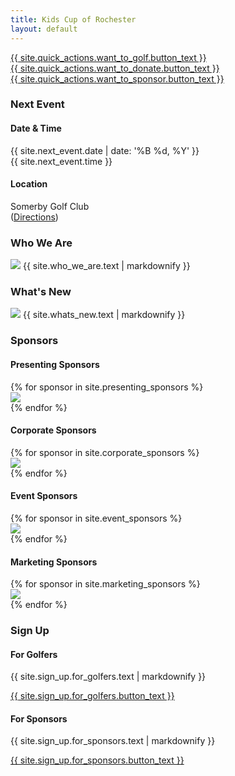 ```yaml
---
title: Kids Cup of Rochester
layout: default
---
```


<section id="intro">
    <div class="background-image" style="background-image: url('{{ site.intro.image }}');"></div>
</section>
<section id="quick-actions">
    <div class="container">
        <div class="item flex-33 flex-100-tablet is-center-aligned has-gutter">
            <a class="is-button" href="{{ site.quick_actions.want_to_golf.button_link }}" target="_blank">
                <span class="fas fa-golf-ball fa-lg is-icon"></span>
                {{ site.quick_actions.want_to_golf.button_text }}
            </a>
        </div>
        <div class="item flex-33 flex-100-tablet is-center-aligned has-gutter">
            <a class="is-button" href="{{ site.quick_actions.want_to_donate.button_link }}" target="_blank">
                <span class="fas fa-donate fa-lg is-icon"></span>
                {{ site.quick_actions.want_to_donate.button_text }}
            </a>
        </div>
        <div class="item flex-33 flex-100-tablet is-center-aligned has-gutter">
            <a class="is-button" href="{{ site.quick_actions.want_to_sponsor.button_link }}">
                <span class="fas fa-handshake fa-lg is-icon"></span>
                {{ site.quick_actions.want_to_sponsor.button_text }}
            </a>
        </div>
        <!--<div class="item flex-25 flex-50-tablet is-center-aligned has-gutter">
            <a class="is-button" href="{{ site.quick_actions.want_to_purchase_tickets.button_link }}">
                <span class="fas fa-ticket-alt fa-lg is-icon"></span>
                {{ site.quick_actions.want_to_purchase_tickets.button_text }}
            </a>
        </div>-->
    </div>
</section>
<section id="event-details" class="has-light-gray-background">
    <div class="container">
        <div class="item flex-100">
            <h3 class="is-center-aligned is-section-heading">Next Event</h3>
        </div>
        <div class="item flex-50 is-center-aligned">
            <span class="fa fa-calendar-alt fa-2x is-icon"></span>
            <h4>Date & Time</h4>
            <p>
                {{ site.next_event.date | date: '%B %d, %Y' }}
                <br>
                {{ site.next_event.time }}
            </p>
        </div>
        <div class="item flex-50 is-center-aligned">
            <span class="fa fa-map-marker-alt fa-2x is-icon"></span>
            <h4>Location</h4>
            <p>
                Somerby Golf Club
                <br>
                (<a href="{{ site.next_event.directions_url }}" target="_blank">Directions</a>)
            </p>
        </div>
    </div>
</section>
<section id="who-we-are">
    <div class="container">
        <div class="item flex-100">
            <h3 class="is-center-aligned is-section-heading">Who We Are</h3> <img class="is-floated-right"
                src="{{ site.who_we_are.image }}" /> {{ site.who_we_are.text | markdownify }}
        </div>
    </div>
</section>
<section id="whats-new">
    <div class="container">
        <div class="item flex-100">
            <h3 class="is-center-aligned is-section-heading">What's New </h3> <img class="is-floated-right"
                src="{{ site.whats_new.image }}" /> {{ site.whats_new.text | markdownify }}
        </div>
    </div>
</section>
<section id="sponsors" class="has-light-gray-background">
    <div class="container">
        <div class="item flex-100">
            <h3 class="is-center-aligned is-section-heading no-bottom-margin">Sponsors</h3>
        </div>
        <div class="item flex-100">
            <div class="container is-full-width has-centered-items has-no-padding">
                <div class="item flex-100">
                    <h4 class="is-center-aligned is-subsection-heading">Presenting Sponsors</h4>
                </div> {% for sponsor in site.presenting_sponsors %} <div
                    class="item flex-33 flex-50-tablet has-padding-two has-gutter has-centered-content has-white-background">
                    <a href="{{ sponsor.link}}" target="_blank" class="item-overlay-link"></a> <img
                        src="{{ sponsor.image }}" class="has-no-margins" /> </div> {% endfor %}
            </div>
        </div>
        <div class="item flex-100">
            <div class="container is-full-width has-centered-items has-no-padding">
                <div class="item flex-100">
                    <h4 class="is-center-aligned is-subsection-heading">Corporate Sponsors</h4>
                </div> {% for sponsor in site.corporate_sponsors %} <div
                    class="item flex-25 flex-33-tablet has-padding-two has-gutter has-centered-content has-white-background">
                    <a href="{{ sponsor.link}}" target="_blank" class="item-overlay-link"></a> <img
                        src="{{ sponsor.image }}" class="has-no-margins" /> </div> {% endfor %}
            </div>
        </div>
        <div class="item flex-100">
            <div class="container is-full-width has-centered-items has-no-padding">
                <div class="item flex-100">
                    <h4 class="is-center-aligned is-subsection-heading">Event Sponsors</h4>
                </div> {% for sponsor in site.event_sponsors %} <div
                    class="item flex-25 flex-33-tablet has-padding-two has-gutter has-centered-content has-white-background">
                    <a href="{{ sponsor.link}}" target="_blank" class="item-overlay-link"></a> <img
                        src="{{ sponsor.image }}" class="has-no-margins" /> </div> {% endfor %}
            </div>
        </div>
        <div class="item flex-100">
            <div class="container is-full-width has-centered-items has-no-padding">
                <div class="item flex-100">
                    <h4 class="is-center-aligned is-subsection-heading">Marketing Sponsors</h4>
                </div> {% for sponsor in site.marketing_sponsors %} <div
                    class="item flex-20 flex-33-tablet has-padding-two has-gutter has-centered-content has-white-background">
                    <a href="{{ sponsor.link}}" target="_blank" class="item-overlay-link"></a> <img
                        src="{{ sponsor.image }}" class="has-no-margins" /> </div> {% endfor %}
            </div>
        </div>
    </div>
</section>
<section id="sign-up">
    <div class="container">
        <div class="item flex-100">
            <h3 class="is-center-aligned is-section-heading">Sign Up</h3>
        </div>
        <div class="item flex-50 has-gutter is-center-aligned"> <span class="fas fa-golf-ball fa-2x is-icon"></span>
            <h4>For Golfers</h4> {{ site.sign_up.for_golfers.text | markdownify }} <p><a class="is-button"
                    href="{{ site.sign_up.for_golfers.button_link }}"
                    target="_blank">{{ site.sign_up.for_golfers.button_text }}</a></p>
        </div>
        <div class="item flex-50 has-gutter is-center-aligned">
            <span class="far fa-handshake fa-2x is-icon"></span>
            <h4>For Sponsors</h4> {{ site.sign_up.for_sponsors.text | markdownify }} <p><a class="is-button"
                    href="{{ site.sign_up.for_sponsors.button_link }}">{{ site.sign_up.for_sponsors.button_text }}</a>
            </p>
        </div>
    </div>
</section>